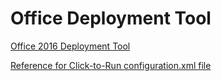 # Office Deployment Tool

[Office 2016 Deployment Tool](https://www.microsoft.com/en-us/download/details.aspx?id=49117)

[Reference for Click-to-Run configuration.xml file](https://technet.microsoft.com/en-US/library/jj219426.aspx)